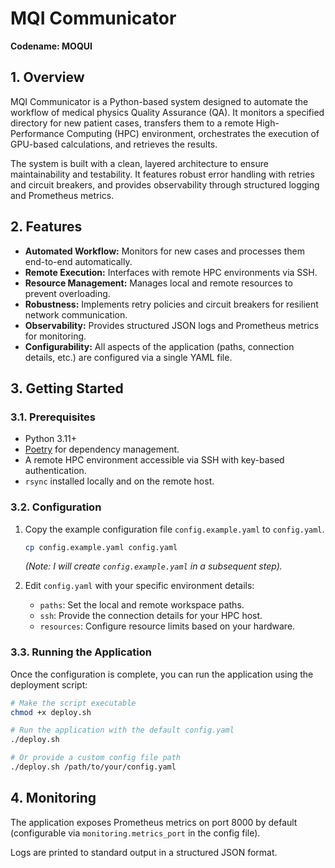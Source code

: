# MQI Communicator

**Codename: MOQUI**

## 1. Overview

MQI Communicator is a Python-based system designed to automate the workflow of medical physics Quality Assurance (QA). It monitors a specified directory for new patient cases, transfers them to a remote High-Performance Computing (HPC) environment, orchestrates the execution of GPU-based calculations, and retrieves the results.

The system is built with a clean, layered architecture to ensure maintainability and testability. It features robust error handling with retries and circuit breakers, and provides observability through structured logging and Prometheus metrics.

## 2. Features

- **Automated Workflow:** Monitors for new cases and processes them end-to-end automatically.
- **Remote Execution:** Interfaces with remote HPC environments via SSH.
- **Resource Management:** Manages local and remote resources to prevent overloading.
- **Robustness:** Implements retry policies and circuit breakers for resilient network communication.
- **Observability:** Provides structured JSON logs and Prometheus metrics for monitoring.
- **Configurability:** All aspects of the application (paths, connection details, etc.) are configured via a single YAML file.

## 3. Getting Started

### 3.1. Prerequisites

- Python 3.11+
- [Poetry](https://python-poetry.org/) for dependency management.
- A remote HPC environment accessible via SSH with key-based authentication.
- `rsync` installed locally and on the remote host.

### 3.2. Configuration

1.  Copy the example configuration file `config.example.yaml` to `config.yaml`.
    ```bash
    cp config.example.yaml config.yaml
    ```
    *(Note: I will create `config.example.yaml` in a subsequent step).*

2.  Edit `config.yaml` with your specific environment details:
    - `paths`: Set the local and remote workspace paths.
    - `ssh`: Provide the connection details for your HPC host.
    - `resources`: Configure resource limits based on your hardware.

### 3.3. Running the Application

Once the configuration is complete, you can run the application using the deployment script:

```bash
# Make the script executable
chmod +x deploy.sh

# Run the application with the default config.yaml
./deploy.sh

# Or provide a custom config file path
./deploy.sh /path/to/your/config.yaml
```

## 4. Monitoring

The application exposes Prometheus metrics on port 8000 by default (configurable via `monitoring.metrics_port` in the config file).

Logs are printed to standard output in a structured JSON format.
